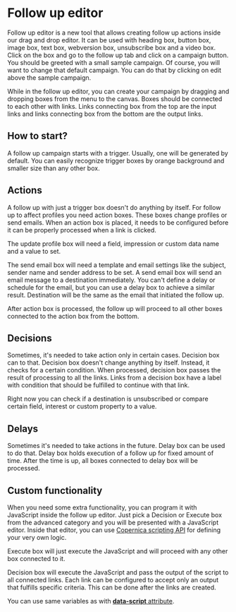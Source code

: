 # Follow up editor

Follow up editor is a new tool that allows creating follow up actions inside our
drag and drop editor. It can be used with heading box, button box, image box,
text box, webversion box, unsubscribe box and a video box. Click on the box and
go to the follow up tab and click on a campaign button. You should be greeted
with a small sample campaign. Of course, you will want to change that default
campaign. You can do that by clicking on edit above the sample campaign.

While in the follow up editor, you can create your campaign by dragging and
dropping boxes from the menu to the canvas. Boxes should be connected to each
other with links. Links connecting box from the top are the input links and
links connecting box from the bottom are the output links.

## How to start?

A follow up campaign starts with a trigger. Usually, one will be generated by
default. You can easily recognize trigger boxes by orange background and smaller
size than any other box.

## Actions

A follow up with just a trigger box doesn't do anything by itself. For follow up
to affect profiles you need action boxes. These boxes change profiles or send
emails. When an action box is placed, it needs to be configured before it can be
properly processed when a link is clicked.

The update profile box will need a field, impression or custom data name and
a value to set.

The send email box will need a template and email settings like the subject,
sender name and sender address to be set. A send email box will send an email
message to a destination immediately. You can't define a delay or schedule for
the email, but you can use a delay box to achieve a similar result. Destination
will be the same as the email that initiated the follow up.

After action box is processed, the follow up will proceed to all other boxes
connected to the action box from the bottom.

## Decisions

Sometimes, it's needed to take action only in certain cases. Decision box can
to that. Decision box doesn't change anything by itself. Instead, it checks for
a certain condition. When processed, decision box passes the result of processing
to all the links. Links from a decision box have a label with condition that
should be fulfilled to continue with that link.

Right now you can check if a destination is unsubscribed or compare
certain field, interest or custom property to a value.

## Delays

Sometimes it's needed to take actions in the future. Delay box can be used to
do that. Delay box holds execution of a follow up for fixed amount of time. After
the time is up, all boxes connected to delay box will be processed.

## Custom functionality

When you need some extra functionality, you can program it with JavaScript inside
the follow up editor. Just pick a Decision or Execute box from the advanced
category and you will be presented with a JavaScript editor. Inside that editor,
you can use [Copernica scripting API](./followups-scripting.md) for defining your
very own logic.

Execute box will just execute the JavaScript and will proceed with any other box
connected to it.

Decision box will execute the JavaScript and pass the output of the script to
all connected links. Each link can be configured to accept only an output that
fulfills specific criteria. This can be done after the links are created.

You can use same variables as with [**data-script** attribute](./followups-scripting.md).
